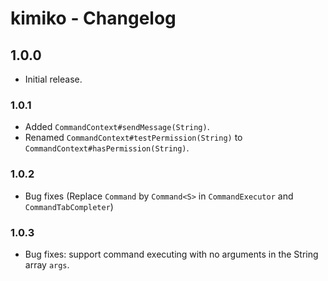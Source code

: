 # kimiko - Changelog

## 1.0.0

 - Initial release.

### 1.0.1
 
 - Added `CommandContext#sendMessage(String)`.
 - Renamed `CommandContext#testPermission(String)` to `CommandContext#hasPermission(String)`.
 
### 1.0.2

 - Bug fixes (Replace `Command` by `Command<S>` in `CommandExecutor` and `CommandTabCompleter`)
 
### 1.0.3

 - Bug fixes: support command executing with no arguments in the String array `args`.